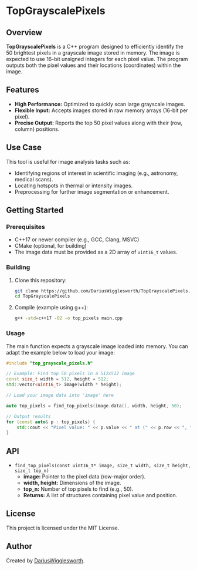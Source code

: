 # TopGrayscalePixels

## Overview

**TopGrayscalePixels** is a C++ program designed to efficiently identify the 50 brightest pixels in a grayscale image stored in memory. The image is expected to use 16-bit unsigned integers for each pixel value. The program outputs both the pixel values and their locations (coordinates) within the image.

## Features

- **High Performance:** Optimized to quickly scan large grayscale images.
- **Flexible Input:** Accepts images stored in raw memory arrays (16-bit per pixel).
- **Precise Output:** Reports the top 50 pixel values along with their (row, column) positions.

## Use Case

This tool is useful for image analysis tasks such as:

- Identifying regions of interest in scientific imaging (e.g., astronomy, medical scans).
- Locating hotspots in thermal or intensity images.
- Preprocessing for further image segmentation or enhancement.

## Getting Started

### Prerequisites

- C++17 or newer compiler (e.g., GCC, Clang, MSVC)
- CMake (optional, for building)
- The image data must be provided as a 2D array of `uint16_t` values.

### Building

1. Clone this repository:
   ```bash
   git clone https://github.com/DariusWigglesworth/TopGrayscalePixels.git
   cd TopGrayscalePixels
   ```

2. Compile (example using g++):
   ```bash
   g++ -std=c++17 -O2 -o top_pixels main.cpp
   ```

### Usage

The main function expects a grayscale image loaded into memory. You can adapt the example below to load your image:

```cpp
#include "top_grayscale_pixels.h"

// Example: Find top 50 pixels in a 512x512 image
const size_t width = 512, height = 512;
std::vector<uint16_t> image(width * height);

// Load your image data into 'image' here

auto top_pixels = find_top_pixels(image.data(), width, height, 50);

// Output results
for (const auto& p : top_pixels) {
    std::cout << "Pixel value: " << p.value << " at (" << p.row << ", " << p.col << ")\n";
}
```

## API

- `find_top_pixels(const uint16_t* image, size_t width, size_t height, size_t top_n)`
  - **image:** Pointer to the pixel data (row-major order).
  - **width, height:** Dimensions of the image.
  - **top_n:** Number of top pixels to find (e.g., 50).
  - **Returns:** A list of structures containing pixel value and position.

## License

This project is licensed under the MIT License.

## Author

Created by [DariusWigglesworth](https://github.com/DariusWigglesworth).
